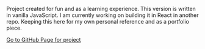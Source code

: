 Project created for fun and as a learning experience. This version is written in vanilla JavaScript. I am currently working on building it in React in another repo. Keeping this here for my own personal reference and as a portfolio piece.

[Go to GitHub Page for project](https://jasonjohnson47.github.io/sudoku-vanilla-js/)
